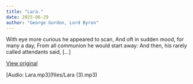 ```yaml
---
title: "Lara."
date: 2025-06-29
author: "George Gordon, Lord Byron"
---
```


With eye more curious he appeared to scan,
And oft in sudden mood, for many a day,
From all communion he would start away:
And then, his rarely called attendants said,
[...]

[View original](https://t.me/c/2696929880/371)


[Audio: Lara.mp3](files/Lara (3).mp3)